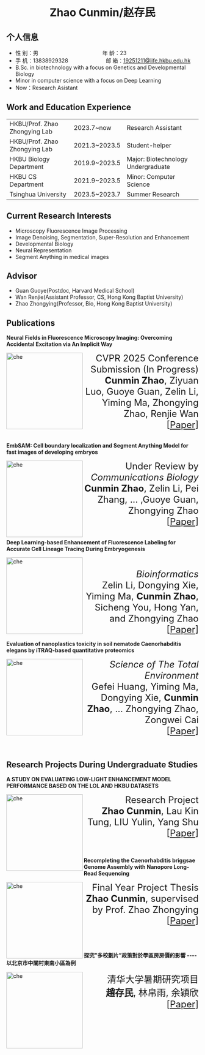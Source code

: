 <center>
     <h1>Zhao Cunmin/赵存民</h1>
 </center>

## 个人信息 

* 性 别：男&emsp;&emsp;&emsp;&emsp;&emsp;&emsp;&emsp;&emsp;&emsp;&emsp;&emsp;&emsp;年 龄：23
* 手 机：13838929328 &emsp;&emsp;&emsp;&emsp;&emsp;&emsp;&ensp;  邮 箱：19251211@life.hkbu.edu.hk    
* B.Sc. in biotechnology with a focus on Genetics and Developmental Biology
* Minor in computer science with a focus on Deep Learning
* Now：Research Asistant

## Work and Education Experience
<table>

<tr>

<td>HKBU/Prof. Zhao Zhongying Lab</td>

<td>2023.7~now</td>

<td>Research Assistant</td>

</tr>

<tr>

<td>HKBU/Prof. Zhao Zhongying Lab</td>

<td>2021.3~2023.5</td>

<td>Student-helper</td>

</tr>

<tr>

<td>HKBU Biology Department</td>

<td>2019.9~2023.5</td>

<td>Major: Biotechnology Undergraduate</td>

</tr>

<tr>

<td>HKBU CS Department</td>

<td>2021.9~2023.5</td>

<td>Minor: Computer Science</td>

</tr>

<tr>

<td>Tsinghua University</td>

<td>2023.5~2023.7</td>

<td>Summer Research</td>

</tr>

</table>

## Current Research Interests
* Microscopy Fluorescence Image Processing 
* Image Denoising, Segmentation, Super-Resolution and Enhancement
* Developmental Biology
* Neural Representation
* Segment Anything in medical images

## Advisor
* Guan Guoye(Postdoc, Harvard Medical School)
* Wan Renjie(Assistant Professor, CS, Hong Kong Baptist University)
* Zhao Zhongying(Professor, Bio, Hong Kong Baptist University)

## Publications

<strong>
        Neural Fields in Fluorescence Microscopy Imaging: Overcoming Accidental Excitation via An Implicit Way
</strong>
<p>
  <img width="200" alt="che" src="https://github.com/user-attachments/assets/74af179b-3e57-4236-9501-5af4abd0cc27" align="left">
  <div style="margin-left: 200px; text-align: right;">
    <font size="5">
      CVPR 2025 Conference Submission (In Progress)
      <br />
      <strong>Cunmin Zhao</strong>, Ziyuan Luo, Guoye Guan, Zelin Li, Yiming Ma, Zhongying Zhao, Renjie Wan
      <br />
      [<a href="https://github.com/user-attachments/files/17647819/NeRF_SRNF.pdf" style="text-decoration: underline;">Paper</a>]
    </font>
  </div>
</p>
<br />

<strong>
        EmbSAM: Cell boundary localization and Segment Anything Model for fast images of developing embryos
      </strong>
<p>
  <img width="200" alt="che" src="https://github.com/user-attachments/assets/cc986aba-3cc8-43fc-9fd8-1604a475685f" align="left">
  <div style="margin-left: 200px; text-align: right;">
    <font size="5">
      Under Review by <i>Communications Biology</i>
      <br />
      <strong>Cunmin Zhao</strong>, Zelin Li, Pei Zhang, ... ,Guoye Guan, Zhongying Zhao
      <br />
      [<a href="https://github.com/user-attachments/files/17648455/commbio.pdf" style="text-decoration: underline;">Paper</a>]
    </font>
  </div>
</p>
<br />
<strong>
        Deep Learning-based Enhancement of Fluorescence Labeling for Accurate Cell Lineage Tracing During Embryogenesis
      </strong>
<p>
  <img width="200" alt="che" src="https://github.com/user-attachments/assets/056fd285-1a7e-4862-b53c-dd7abab65146" align="left">
  <div style="margin-left: 200px; text-align: right;">
    <font size="5">
      <br />
      <i>Bioinformatics</i>
      <br />
      Zelin Li, Dongying Xie, Yiming Ma, <strong>Cunmin Zhao</strong>, Sicheng You, Hong Yan, and Zhongying Zhao
      <br />
      [<a href="https://github.com/user-attachments/files/17648675/bioinformatics.pdf" style="text-decoration: underline;">Paper</a>]
    </font>
  </div>
</p>

<strong>
        Evaluation of nanoplastics toxicity in soil nematode Caenorhabditis elegans by iTRAQ-based quantitative proteomics
      </strong>
<p>
  <img width="200" alt="che" src="https://github.com/cuminzhao/Markdown-Resume-Template/assets/80189429/d1200366-3abf-4e58-9329-479c4c2adee2" align="left">
  <div style="margin-left: 200px; text-align: right;">
    <font size="5">
      <i>Science of The Total Environment</i>
      <br />
      Gefei Huang, Yiming Ma, Dongying Xie, <strong>Cunmin Zhao</strong>, ... Zhongying Zhao, Zongwei Cai 
      <br />
      [<a href="https://github.com/user-attachments/files/17648082/env2.pdf" style="text-decoration: underline;">Paper</a>]
    </font>
  </div>
</p>

<br />

## Research Projects During Undergraduate Studies

<strong>
        A STUDY ON EVALUATING LOW-LIGHT ENHANCEMENT MODEL PERFORMANCE BASED ON THE LOL AND HKBU DATASETS
      </strong>
<p>
  <img width="200" alt="che" src="https://github.com/cuminzhao/Markdown-Resume-Template/assets/80189429/e28d8106-aa58-43ad-9186-7eeab9853ed9" align="left">
  <div style="margin-left: 200px; text-align: right;">
    <font size="5">
      Research Project
      <br />
      <strong>Zhao Cunmin</strong>, Lau Kin Tung, LIU Yulin, Yang Shu
      <br />
      [<a href="https://github.com/cuminzhao/Markdown-Resume-Template/files/12819132/group_2_comp3065_final_project.copy.pdf" style="text-decoration: underline;">Paper</a>]
    </font>
  </div>
</p>

<br />
<br />


<strong>
        Recompleting the Caenorhabditis briggsae Genome Assembly with Nanopore Long-Read Sequencing
      </strong>
<p>
  <img width="200" alt="che" src="https://github.com/cuminzhao/Markdown-Resume-Template/assets/80189429/2c64baf4-5bb5-4338-aee0-506fc0d55b9a" align="left">
  <div style="margin-left: 200px; text-align: right;">
    <font size="5">
      Final Year Project Thesis
      <br />
      <strong>Zhao Cunmin</strong>, supervised by Prof. Zhao Zhongying
      <br />
      [<a href="https://github.com/cuminzhao/Markdown-Resume-Template/files/12819436/FYP_thesis_19251211.pdf" style="text-decoration: underline;">Paper</a>]
    </font>
  </div>
</p>

<br />


<br />
<br />

<strong>
        探究”多校劃片”政策對於學區房房價的影響 ----以北京市中關村東南小區為例  
      </strong>
<p>
  <img width="200" alt="che" src="https://github.com/cuminzhao/Markdown-Resume-Template/assets/80189429/cb1bbb15-60cd-474b-93bf-d763cc3d01aa" align="left">
  <div style="margin-left: 200px; text-align: right;">
    <font size="5">
      清华大学暑期研究项目
      <br />
      <strong>趙存民</strong>, 林帛雨, 余穎欣
      <br />
      [<a href="https://github.com/cuminzhao/Markdown-Resume-Template/files/12819625/default.pdf" style="text-decoration: underline;">Paper</a>]
    </font>
  </div>
</p>

<br />



